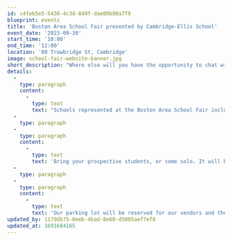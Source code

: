 ```yaml
---
id: c4feb5e5-5430-4c3d-849f-dae09b90a7f9
blueprint: events
title: 'Boston Area School Fair presented by Cambridge-Ellis School'
event_date: '2023-09-30'
start_time: '10:00'
end_time: '12:00'
location: '80 Trowbridge St, Cambridge'
image: school-fair-website-banner.jpg
short_description: "Where else will you have the opportunity to chat with admissions representatives from over 20 Boston area preK through 12th grade independent schools all in one place? Come see what makes each school unique, have all your questions answered, and head home with loads of information and some pretty awesome swag to boot!\_"
details:
  -
    type: paragraph
    content:
      -
        type: text
        text: "Schools represented at the Boston Area School Fair include: Advent, Atrium, BB&N, Belmont Day, Birches School, Brimmer & May, British International School, Cambridge Friends, Chestnut Hill School, Fayerweather, Fessenden, German International School, International School of Boston, Kingsley Montessori, The Learning Project, Meadowbrook, Milton Academy, Shady Hill School, Tenacre Country Day School, St. John School, and of course, your host, Cambridge-Ellis School!\_"
  -
    type: paragraph
  -
    type: paragraph
    content:
      -
        type: text
        text: 'Bring your prospective students, or come solo. It will be a fun and informative event for all ages! Our playground will be open during the hours of the event (please make sure an adult is supervising your child at all times).'
  -
    type: paragraph
  -
    type: paragraph
    content:
      -
        type: text
        text: 'Our parking lot will be reserved for our vendors and their tents. Parking considerations have been granted through the city of Cambridge on the day of the event between 10am-1pm on Trowbridge St., Kirkland St., and Irving St. There is also metered parking located on Cambridge St.'
updated_by: 1179db75-8eeb-4bad-8e60-d5005aef7ef8
updated_at: 1691684165
---
```

